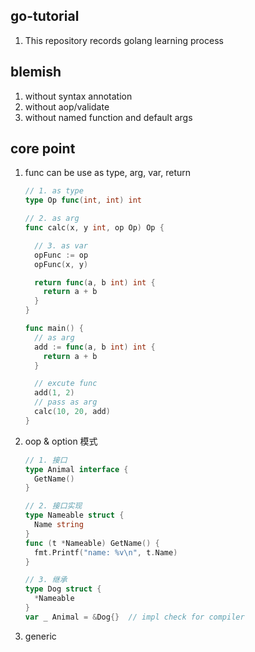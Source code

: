 ## go-tutorial

1. This repository records golang learning process

## blemish

1. without syntax annotation
2. without aop/validate
3. without named function and default args

## core point

1. func can be use as type, arg, var, return

   ```go
   // 1. as type
   type Op func(int, int) int

   // 2. as arg
   func calc(x, y int, op Op) Op {

     // 3. as var
     opFunc := op
     opFunc(x, y)

     return func(a, b int) int {
       return a + b
     }
   }

   func main() {
     // as arg
     add := func(a, b int) int {
       return a + b
     }

     // excute func
     add(1, 2)
     // pass as arg
     calc(10, 20, add)
   }
   ```

2. oop & option 模式

   ```go
   // 1. 接口
   type Animal interface {
     GetName()
   }

   // 2. 接口实现
   type Nameable struct {
     Name string
   }
   func (t *Nameable) GetName() {
     fmt.Printf("name: %v\n", t.Name)
   }

   // 3. 继承
   type Dog struct {
     *Nameable
   }
   var _ Animal = &Dog{}  // impl check for compiler
   ```

3. generic
